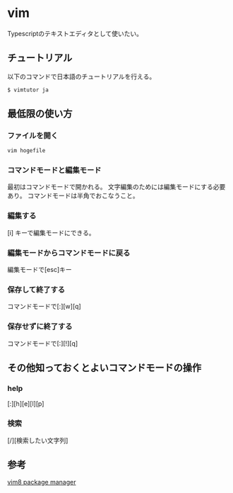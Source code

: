 # vim

Typescriptのテキストエディタとして使いたい。

## チュートリアル

以下のコマンドで日本語のチュートリアルを行える。

```bash
$ vimtutor ja
```

## 最低限の使い方

### ファイルを開く

```bash
vim hogefile
```

### コマンドモードと編集モード

最初はコマンドモードで開かれる。
文字編集のためには編集モードにする必要あり。
コマンドモードは半角でおこなうこと。

###  編集する

[i] キーで編集モードにできる。

### 編集モードからコマンドモードに戻る

編集モードで[esc]キー

### 保存して終了する

コマンドモードで[:][w][q]

### 保存せずに終了する

コマンドモードで[:][!][q]

## その他知っておくとよいコマンドモードの操作

### help

[:][h][e][l][p]

### 検索
[/][検索したい文字列]

## 参考

[vim8 package manager][*1]

[*1]:http://kata0hka.hatenablog.com/entry/2016/09/26/055756
